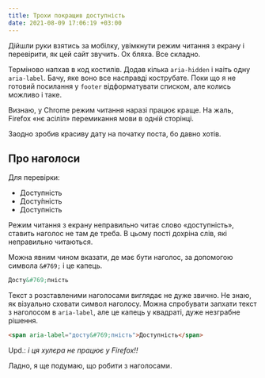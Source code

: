 ```yaml
---
title: Трохи покращив доступність
date: 2021-08-09 17:06:19 +03:00
---
```


Дійшли руки взятись за мобілку, увімкнути режим читання з екрану і перевірити, як цей сайт звучить. Ох бляха. Все складно.

Терміново напхав в код костилів. Додав кілька `aria-hidden` і наіть одну `aria-label`. Бачу, яке воно все насправді кострубате. Поки що я не готовий посилання у `footer` відформатувати списком, але колись можливо і таке.

Визнаю, у Chrome режим читання наразі працює краще. На жаль, Firefox «нє асіліл» перемикання мови в одній сторінці.

Заодно зробив красиву дату на початку поста, бо давно хотів.


Про наголоси
------------

Для перевірки:

 - Доступність
 - Досту&#769;пність
 - <span aria-label="досту&#769;пність">Доступність</span>

Режим читання з екрану неправильно читає слово «доступність», ставить наголос не там де треба. В цьому пості дохріна слів, які неправильно читаються.

Можна явним чином вказати, де має бути наголос, за допомогою символа `&#769;` і це капець.

```html
Досту&#769;пність
```

Текст з розставленими наголосами виглядає не дуже звично. Не знаю, як візуально сховати символ наголосу. Можна спробувати запхати текст з наголосом в `aria-label`, але це капець у квадраті, дуже незграбне рішення.

```html
<span aria-label="досту&#769;пність">Доступність</span>
```

<span lang="en" aria-label="update">Upd.:</span> _і ця хулєра не працює у Firefox!!_

Ладно, я ще подумаю, що робити з наголосами.
